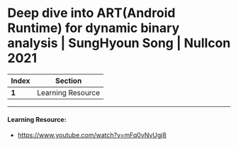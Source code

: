 # Deep dive into ART(Android Runtime) for dynamic binary analysis | SungHyoun Song | Nullcon 2021

Index | Section
--- | ---
**1** | Learning Resource

___


#### Learning Resource: 

* https://www.youtube.com/watch?v=mFq0vNvUgj8